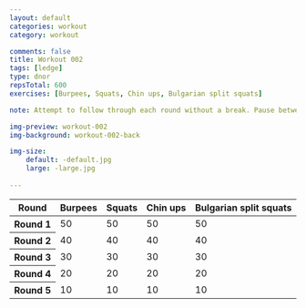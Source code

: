 ```yaml
---
layout: default
categories: workout
category: workout

comments: false
title: Workout 002
tags: [ledge]
type: dnor
repsTotal: 600
exercises: [Burpees, Squats, Chin ups, Bulgarian split squats]

note: Attempt to follow through each round without a break. Pause between rounds if needed.

img-preview: workout-002
img-background: workout-002-back

img-size:
    default: -default.jpg
    large: -large.jpg
    
---
```

<!--more-->
       
<table class="responsive-table table">
    <thead>
      <tr>
        <th scope="col">Round</th>
        <th scope="col">Burpees</th>
        <th scope="col">Squats</th>
        <th scope="col">Chin ups</th>
        <th scope="col">Bulgarian split squats</th>
      </tr>
    </thead>
    <tbody>
     <tr>
        <th scope="row">Round 1</th>
        <td data-title="Burpees">50</td>
        <td data-title="Squats">50</td>
        <td data-title="Chin ups">50</td>
        <td data-title="Bulgarian split squats">50</td>
     </tr>
     <tr>
        <th scope="row">Round 2</th>
        <td data-title="Burpees">40</td>
        <td data-title="Squats">40</td>
        <td data-title="Chin ups">40</td>
        <td data-title="Bulgarian split squats">40</td>
     </tr>
     <tr>
        <th scope="row">Round 3</th>
        <td data-title="Burpees">30</td>
        <td data-title="Squats">30</td>
        <td data-title="Chin ups">30</td>
        <td data-title="Bulgarian split squats">30</td>
     </tr>
     <tr>
        <th scope="row">Round 4</th>
        <td data-title="Burpees">20</td>
        <td data-title="Squats">20</td>
        <td data-title="Chin ups">20</td>
        <td data-title="Bulgarian split squats">20</td>
     </tr>
     <tr>
        <th scope="row">Round 5</th>
        <td data-title="Burpees">10</td>
        <td data-title="Squats">10</td>
        <td data-title="Chin ups">10</td>
        <td data-title="Bulgarian split squats">10</td>
     </tr>  
    </tbody>
</table>

